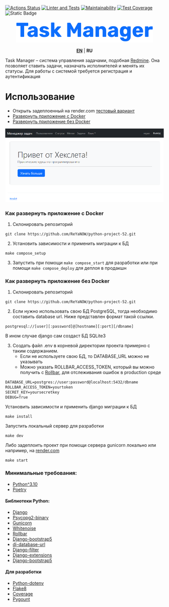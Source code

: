 [![Actions Status](https://github.com/ReYaNOW/python-project-52/actions/workflows/hexlet-check.yml/badge.svg)](https://github.com/ReYaNOW/python-project-52/actions)
[![Linter and Tests](https://github.com/ReYaNOW/python-project-52/actions/workflows/pyci.yml/badge.svg)](https://github.com/ReYaNOW/python-project-52/actions/workflows/pyci.yml) [
![Maintainability](https://api.codeclimate.com/v1/badges/f6133a440607757eed8c/maintainability)](https://codeclimate.com/github/ReYaNOW/python-project-52/maintainability)
[![Test Coverage](https://api.codeclimate.com/v1/badges/f6133a440607757eed8c/test_coverage)](https://codeclimate.com/github/ReYaNOW/python-project-52/test_coverage)
![Static Badge](https://img.shields.io/badge/Lines_of_Code-1.3k-blue)
<p align="center">
  <img src="https://github.com/ReYaNOW/ReYaNOW/blob/main/task_manager_logo_blue.png?raw=true" alt="image"/>
</p>
  
<p align="center"><a href="https://github.com/ReYaNOW/python-project-52/blob/main/README.md"><b>EN</b></a> | <b>RU</b></p>

Task Manager – система управления задачами,
подобная [Redmine](http://www.redmine.org/).
Она позволяет ставить задачи, назначать исполнителей и менять их статусы.
Для работы с системой требуется регистрация и аутентификация

# Использование


 - Открыть задеплоенный на render.com [тестовый вариант](https://task-manager-hexlet.onrender.com/)
 - [Развернуть приложение с Docker](#Как-развернуть-приложение-с-Docker)  
 - [Развернуть приложение без Docker](#Как-развернуть-приложение-без-Docker)

![demo image](https://github.com/ReYaNOW/ReYaNOW/blob/main/task_manager_preview.png?raw=true)

### Как развернуть приложение с Docker
1. Склонировать репозиторий

```
git clone https://github.com/ReYaNOW/python-project-52.git
```

2. Установить зависимости и применить миграции к БД
  
```
make compose_setup
```
3. Запустить при помощи ``make compose_start`` для разработки
или при помощи ``make compose_deploy`` для деплоя в продакшн


### Как развернуть приложение без Docker
1. Склонировать репозиторий

```
git clone https://github.com/ReYaNOW/python-project-52.git
```

2. Если нужно использовать свою БД PostgreSQL, тогда необходимо составить
   database url.
   Ниже представлен формат такой ссылки.

```
postgresql://[user][:password]@[hostname][:port][/dbname]
```

В ином случае django сам создаст БД SQLite3

3. Создать файл .env в корневой директории проекта примерно c таким
   содержанием.
    - Если не используете свою БД, то DATABASE_URL можно не указывать
    - Можно указать ROLLBAR_ACCESS_TOKEN, который вы можно получить
      с [Rollbar](https://rollbar.com/), для отслеживания ошибок в production
      среде

```dotenv
DATABASE_URL=postgres://user:password@localhost:5432/dbname
ROLLBAR_ACCESS_TOKEN=yourtoken
SECRET_KEY=yoursecretkey
DEBUG=True
```  

Установить зависимости и применить django миграции к БД

```
make install
```

Запустить локальный сервер для разработки

```
make dev
```  

Либо задеплоить проект при помощи сервера gunicorn локально или например,
на [render.com](https://render.com/)

```
make start
```  

### Минимальные требования:

- [Python^3.10](https://www.python.org/)
- [Poetry](https://python-poetry.org/)

#### Библиотеки Python:

- [Django](https://pypi.org/project/Django/)
- [Psycopg2-binary](https://pypi.org/project/psycopg2-binary/)
- [Gunicorn](https://pypi.org/project/gunicorn/)
- [Whitenoise](https://pypi.org/project/whitenoise/)
- [Rollbar](https://pypi.org/project/rollbar/)
- [Django-bootstrap5](https://pypi.org/project/django-bootstrap5/)
- [dj-database-url](https://pypi.org/project/dj-database-url/)
- [Django-filter](https://pypi.org/project/django-filter/)
- [Django-extensions](https://pypi.org/project/django-extensions/)
- [Django-bootstrap5](https://pypi.org/project/django-bootstrap5/)

#### Для разработки

- [Python-dotenv](https://pypi.org/project/python-dotenv/)
- [Flake8](https://pypi.org/project/flake8/)
- [Coverage](https://pypi.org/project/coverage/)
- [Pygount](https://pypi.org/project/pygount/)

